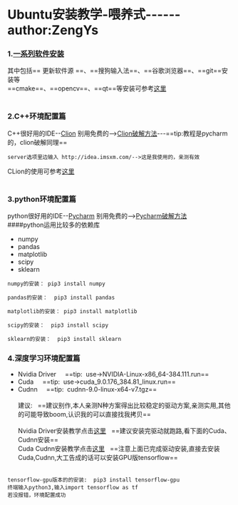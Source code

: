 # Ubuntu安装教学-喂养式------author:ZengYs
### 1.[一系列软件安装](https://blog.csdn.net/fuchaosz/article/details/51882935)<br>
  其中包括== 更新软件源 ==、==搜狗输入法==、==谷歌浏览器==、==git==安装等<br>
  ==cmake==、==opencv==、==qt==等安装可参考[这里](https://blog.csdn.net/yehuohan/article/details/51327465)<br><br>
### 2.C++环境配置篇
C++很好用的IDE--[Clion](https://www.jetbrains.com/clion/)
别用免费的-->[Clion破解方法](https://blog.csdn.net/zxjbeyond1986/article/details/79263529)---==tip:教程是pycharm的，clion破解同理==
```
server选项里边输入 http://idea.imsxm.com/-->这是我使用的，亲测有效
```
CLion的使用可参考[这里](https://www.jianshu.com/p/cd190dbf0435)<br><br>
### 3.python环境配置篇
python很好用的IDE--[Pycharm](https://www.jetbrains.com/pycharm/)
别用免费的-->[Pycharm破解方法](https://blog.csdn.net/zxjbeyond1986/article/details/79263529)<br>
####python运用比较多的依赖库
* numpy 
* pandas
* matplotlib
* scipy
* sklearn<br>

```
numpy的安装： pip3 install numpy

pandas的安装：  pip3 install pandas

matplotlib的安装： pip3 install matplotlib

scipy的安装：  pip3 install scipy

sklearn的安装：  pip3 install sklearn
```

### 4.深度学习环境配置篇
* Nvidia Driver &nbsp;&nbsp;&nbsp; ==tip: &nbsp;use->NVIDIA-Linux-x86_64-384.111.run==
* Cuda &nbsp;&nbsp;&nbsp; ==tip: &nbsp;use->cuda_9.0.176_384.81_linux.run==
* Cudnn &nbsp;&nbsp;&nbsp; ==tip: &nbsp;cudnn-9.0-linux-x64-v7.tgz==<br><br>
建议: &nbsp;&nbsp;==建议别作,本人亲测N种方案得出比较稳定的驱动方案,亲测实用,其他的可能导致boom,认识我的可以直接找我拷贝==<br><br>
Nvidia Driver安装教学点击[这里](https://blog.csdn.net/fdqw_sph/article/details/78745375)&nbsp;&nbsp;  ==建议安装完驱动就跑路,看下面的Cuda、Cudnn安装==<br>
Cuda Cudnn安装教学点击[这里](https://blog.csdn.net/zhangbo_0323/article/details/78718157)&nbsp;&nbsp;  ==注意上面已完成驱动安装,直接去安装Cuda,Cudnn,大工告成的话可以安装GPU版tensorflow==<br><br>

```
tensorflow-gpu版本的的安装:  pip3 install tensorflow-gpu
终端输入python3,输入import tensorflow as tf
若没报错，环境配置成功
```
